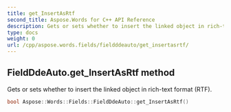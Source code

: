 ```yaml
---
title: get_InsertAsRtf
second_title: Aspose.Words for C++ API Reference
description: Gets or sets whether to insert the linked object in rich-text format (RTF). 
type: docs
weight: 0
url: /cpp/aspose.words.fields/fieldddeauto/get_insertasrtf/
---
```

## FieldDdeAuto.get_InsertAsRtf method


Gets or sets whether to insert the linked object in rich-text format (RTF).

```cpp
bool Aspose::Words::Fields::FieldDdeAuto::get_InsertAsRtf()
```

